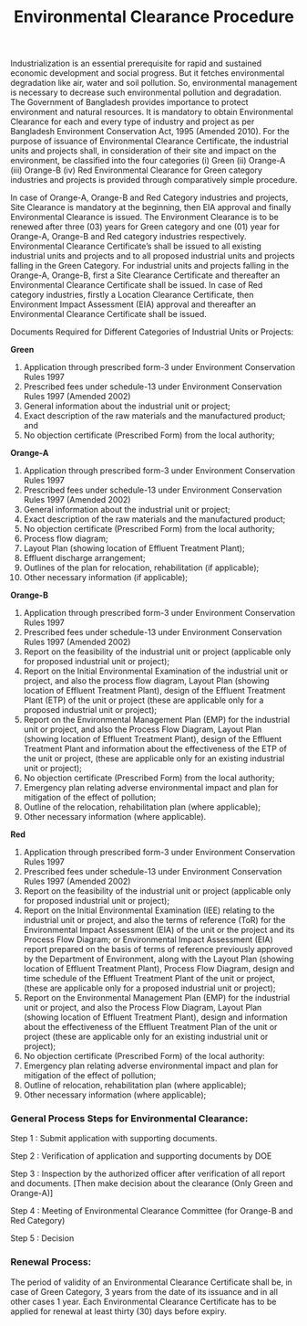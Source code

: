 ﻿---
layout: post
title: Environmental Clearance Procedure
---

Industrialization is an essential prerequisite for rapid and sustained economic development and social  progress.  But  it  fetches  environmental  degradation  like  air,  water  and  soil  pollution. So, environmental management is necessary to decrease such environmental pollution and degradation. The Government of Bangladesh provides importance to protect environment and natural resources. 
It is mandatory to obtain Environmental Clearance for each and every type of industry and project as
per Bangladesh Environment Conservation Act, 1995 (Amended 2010). For the purpose of issuance
of Environmental Clearance Certificate, the industrial units and projects shall, in consideration of
their site and impact on the environment, be classified into the four categories (i) Green (ii) Orange-A (iii) Orange-B (iv) Red
Environmental Clearance for Green category industries and projects is provided through comparatively simple procedure. 

In case of Orange-A, Orange-B and Red Category industries and projects, Site Clearance is mandatory at the beginning, then EIA approval and finally Environmental Clearance is issued. The Environment Clearance is to be renewed after three (03) years for Green category and one (01) year for Orange-A, Orange-B and Red category industries respectively. 
Environmental Clearance Certificate’s shall be issued to all existing industrial units and projects and to all proposed industrial units and projects falling in the Green Category. For industrial units and projects falling in the Orange-A, Orange-B, first a Site Clearance Certificate and thereafter an Environmental Clearance Certificate shall be issued. In case of Red category industries, firstly a Location Clearance Certificate, then Environment Impact Assessment (EIA) approval and thereafter an Environmental Clearance Certificate shall be issued.

Documents Required for Different Categories of Industrial Units or Projects:

**Green**

1.   Application through prescribed form-3 under Environment Conservation Rules 1997
2.   Prescribed fees under schedule-13 under Environment Conservation Rules 1997 (Amended 2002)
3.   General information about the industrial unit or project;
4.   Exact description of the raw materials and the manufactured product; and
5.   No objection certificate (Prescribed Form) from the local authority;

**Orange-A**

1.   Application through prescribed form-3 under Environment Conservation Rules 1997
2.   Prescribed fees under schedule-13 under Environment Conservation Rules 1997 (Amended 2002)
3.   General information about the industrial unit or project;
4.   Exact description of the raw materials and the manufactured product;
5.   No objection certificate (Prescribed Form) from the local authority;
6.   Process flow diagram;
7.   Layout Plan (showing location of Effluent Treatment Plant);
8.   Effluent discharge arrangement;
9.   Outlines of the plan for relocation, rehabilitation (if applicable);
10.  Other necessary information (if applicable);

**Orange-B**

1.   Application through prescribed form-3 under Environment Conservation Rules 1997
2.   Prescribed fees under schedule-13 under Environment Conservation Rules 1997 (Amended 2002)
3.   Report  on the  feasibility  of  the  industrial  unit  or project  (applicable  only  for  proposed industrial unit or project);
4.   Report on the Initial Environmental Examination of the industrial unit or project, and also the process flow diagram, Layout Plan (showing location of Effluent Treatment Plant), design of the Effluent Treatment Plant (ETP) of the unit or project (these are applicable only for a proposed industrial unit or project);
5.   Report on the Environmental Management Plan (EMP) for the industrial unit or project, and also the Process Flow Diagram, Layout Plan (showing location of Effluent Treatment Plant), design of the Effluent Treatment Plant and information about the effectiveness of the ETP of the unit or project, (these are applicable only for an existing industrial unit or project);
6.   No objection certificate (Prescribed Form) from the local authority;
7.   Emergency plan relating adverse environmental impact and plan for mitigation of the effect of pollution;
8.   Outline of the relocation, rehabilitation plan (where applicable);
9.   Other necessary information (where applicable).

**Red**

1.   Application through prescribed form-3 under Environment Conservation Rules 1997
2.   Prescribed fees under schedule-13 under Environment Conservation Rules 1997 (Amended 2002)
3.   Report  on the  feasibility  of  the  industrial  unit  or  project  (applicable  only  for  proposed industrial unit or project);
4.   Report  on  the  Initial  Environmental  Examination  (IEE)  relating  to  the  industrial  unit  or project, and also the terms of reference (ToR) for the Environmental Impact Assessment (EIA) of the unit or the project and its Process Flow Diagram; or Environmental Impact Assessment (EIA) report prepared on the basis of terms of reference previously approved by the Department of Environment, along with the Layout Plan (showing location of Effluent Treatment Plant), Process Flow Diagram, design and time schedule of the Effluent Treatment Plant of the unit or project, (these are applicable only for a proposed industrial unit or project);
5.   Report on the Environmental Management Plan (EMP) for the industrial unit or project, and also the Process Flow Diagram, Layout Plan (showing location of Effluent Treatment Plant), design and information about the effectiveness of the Effluent Treatment Plan of the unit or project (these are applicable only for an existing industrial unit or project);
6.   No objection certificate (Prescribed Form) of the local authority:
7.   Emergency plan relating adverse environmental impact and plan for mitigation of the effect of pollution;
8.   Outline of relocation, rehabilitation plan (where applicable);
9.   Other necessary information (where applicable);

### General Process Steps for Environmental Clearance:

Step 1    :       Submit application with supporting documents.

Step 2    :       Verification of application and supporting documents by DOE

Step 3    :       Inspection by the authorized officer after verification of all report and documents. [Then make decision about the clearance (Only Green and Orange-A)]

Step 4    :       Meeting of Environmental Clearance Committee (for Orange-B and Red Category) 

Step 5    :       Decision

### Renewal Process:

The period of validity of an Environmental Clearance Certificate shall be, in case of Green Category, 3
years from the date of its issuance and in all other cases 1 year. Each Environmental Clearance
Certificate has to be applied for renewal at least thirty (30) days before expiry.
